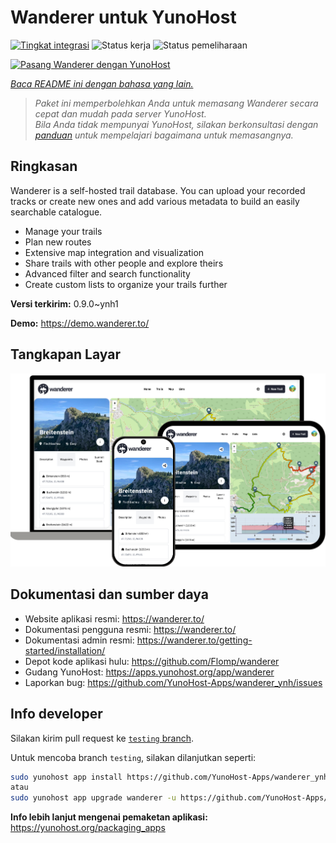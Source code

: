 <!--
N.B.: README ini dibuat secara otomatis oleh <https://github.com/YunoHost/apps/tree/master/tools/readme_generator>
Ini TIDAK boleh diedit dengan tangan.
-->

# Wanderer untuk YunoHost

[![Tingkat integrasi](https://dash.yunohost.org/integration/wanderer.svg)](https://ci-apps.yunohost.org/ci/apps/wanderer/) ![Status kerja](https://ci-apps.yunohost.org/ci/badges/wanderer.status.svg) ![Status pemeliharaan](https://ci-apps.yunohost.org/ci/badges/wanderer.maintain.svg)

[![Pasang Wanderer dengan YunoHost](https://install-app.yunohost.org/install-with-yunohost.svg)](https://install-app.yunohost.org/?app=wanderer)

*[Baca README ini dengan bahasa yang lain.](./ALL_README.md)*

> *Paket ini memperbolehkan Anda untuk memasang Wanderer secara cepat dan mudah pada server YunoHost.*  
> *Bila Anda tidak mempunyai YunoHost, silakan berkonsultasi dengan [panduan](https://yunohost.org/install) untuk mempelajari bagaimana untuk memasangnya.*

## Ringkasan

Wanderer is a self-hosted trail database. You can upload your recorded tracks or create new ones and add various metadata to build an easily searchable catalogue.

- Manage your trails
- Plan new routes
- Extensive map integration and visualization
- Share trails with other people and explore theirs
- Advanced filter and search functionality
- Create custom lists to organize your trails further


**Versi terkirim:** 0.9.0~ynh1

**Demo:** <https://demo.wanderer.to/>

## Tangkapan Layar

![Tangkapan Layar pada Wanderer](./doc/screenshots/wanderer.png)

## Dokumentasi dan sumber daya

- Website aplikasi resmi: <https://wanderer.to/>
- Dokumentasi pengguna resmi: <https://wanderer.to/>
- Dokumentasi admin resmi: <https://wanderer.to/getting-started/installation/>
- Depot kode aplikasi hulu: <https://github.com/Flomp/wanderer>
- Gudang YunoHost: <https://apps.yunohost.org/app/wanderer>
- Laporkan bug: <https://github.com/YunoHost-Apps/wanderer_ynh/issues>

## Info developer

Silakan kirim pull request ke [`testing` branch](https://github.com/YunoHost-Apps/wanderer_ynh/tree/testing).

Untuk mencoba branch `testing`, silakan dilanjutkan seperti:

```bash
sudo yunohost app install https://github.com/YunoHost-Apps/wanderer_ynh/tree/testing --debug
atau
sudo yunohost app upgrade wanderer -u https://github.com/YunoHost-Apps/wanderer_ynh/tree/testing --debug
```

**Info lebih lanjut mengenai pemaketan aplikasi:** <https://yunohost.org/packaging_apps>
